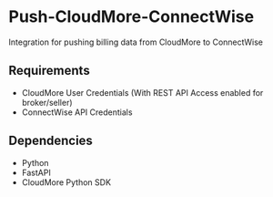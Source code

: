 # Push-CloudMore-ConnectWise
Integration for pushing billing data from CloudMore to ConnectWise

## Requirements

  * CloudMore User Credentials (With REST API Access enabled for broker/seller)
  * ConnectWise API Credentials

## Dependencies

  * Python
  * FastAPI
  * CloudMore Python SDK
